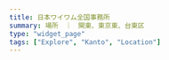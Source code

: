 ```yaml
---
title: 日本ワイワム全国事務所
summary: 場所　｜　関東、東京東、台東区
type: "widget_page"
tags: ["Explore", "Kanto", "Location"]
---
```

